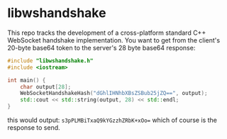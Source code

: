 # libwshandshake
This repo tracks the development of a cross-platform standard C++ WebSocket handshake implementation. You want to get from the client's 20-byte base64 token to the server's 28 byte base64 response:

```c++
#include "libwshandshake.h"
#include <iostream>

int main() {
    char output[28];
    WebSocketHandshakeHash("dGhlIHNhbXBsZSBub25jZQ==", output);
    std::cout << std::string(output, 28) << std::endl;
}
```

this would output: `s3pPLMBiTxaQ9kYGzzhZRbK+xOo=` which of course is the response to send.
